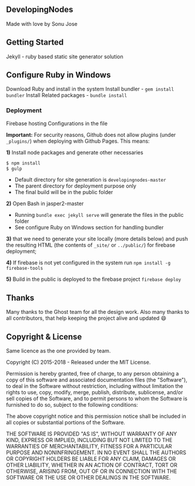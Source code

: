 ## DevelopingNodes
Made with love by Sonu Jose

## Getting Started
Jekyll - ruby based static site generator solution

## Configure Ruby in Windows
Download Ruby and install in the system
Install bundler - `gem install bundler`
Install Related packages - `bundle install`

### Deployment
Firebase hosting
Configurations in the file

**Important:**  For security reasons, Github does not allow plugins (under `_plugins/`) when
deploying with Github Pages. This means:

**1)** Install node packages and generate other necessaries

```bash
$ npm install
$ gulp
```
- Default directory for site generation is `developingnodes-master` 
- The parent directory for deployment purpose only
- The final build will be in the public folder 

**2)** Open Bash in jasper2-master 
- Running `bundle exec jekyll serve` will generate the files in the public folder
- See configure Ruby on Windows section for handling bundler

**3)** that we need to generate your site locally (more details below) and push the resulting
HTML (the contents of `_site/` or `../public/`) for firebase deployment;

**4)** If firebase is not yet configured in the system run `npm install -g firebase-tools`

**5)** Build in the public is deployed to the firebase project
`firebase deploy`

## Thanks

Many thanks to the Ghost team for all the design work. Also many thanks to all contributors,
that help keeping the project alive and updated :smile:

## Copyright & License

Same licence as the one provided by team.

Copyright (C) 2015-2018 - Released under the MIT License.

Permission is hereby granted, free of charge, to any person obtaining a copy of this software and associated documentation files (the "Software"), to deal in the Software without restriction, including without limitation the rights to use, copy, modify, merge, publish, distribute, sublicense, and/or sell copies of the Software, and to permit persons to whom the Software is furnished to do so, subject to the following conditions:

The above copyright notice and this permission notice shall be included in all copies or substantial portions of the Software.

THE SOFTWARE IS PROVIDED "AS IS", WITHOUT WARRANTY OF ANY KIND, EXPRESS OR IMPLIED, INCLUDING BUT NOT LIMITED TO THE WARRANTIES OF MERCHANTABILITY, FITNESS FOR A PARTICULAR PURPOSE AND
NONINFRINGEMENT. IN NO EVENT SHALL THE AUTHORS OR COPYRIGHT HOLDERS BE LIABLE FOR ANY CLAIM, DAMAGES OR OTHER LIABILITY, WHETHER IN AN ACTION OF CONTRACT, TORT OR OTHERWISE, ARISING FROM, OUT OF OR IN CONNECTION WITH THE SOFTWARE OR THE USE OR OTHER DEALINGS IN THE SOFTWARE.
